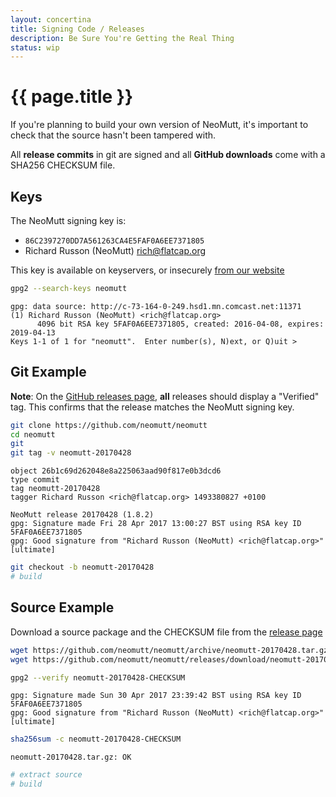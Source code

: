 ```yaml
---
layout: concertina
title: Signing Code / Releases
description: Be Sure You're Getting the Real Thing
status: wip
---
```


# {{ page.title }}

If you're planning to build your own version of NeoMutt, it's important to
check that the source hasn't been tampered with.

All **release commits** in git are signed and all **GitHub downloads** come
with a SHA256 CHECKSUM file.

## Keys

The NeoMutt signing key is:

- `86C2397270DD7A561263CA4E5FAF0A6EE7371805`
- Richard Russon (NeoMutt) <rich@flatcap.org>

This key is available on keyservers, or insecurely
[from our website](https://www.neomutt.org/person/flatcap)

```sh
gpg2 --search-keys neomutt
```

```reply
gpg: data source: http://c-73-164-0-249.hsd1.mn.comcast.net:11371
(1)	Richard Russon (NeoMutt) <rich@flatcap.org>
	  4096 bit RSA key 5FAF0A6EE7371805, created: 2016-04-08, expires: 2019-04-13
Keys 1-1 of 1 for "neomutt".  Enter number(s), N)ext, or Q)uit >
```

## Git Example

**Note**: On the
[GitHub releases page](https://github.com/neomutt/neomutt/releases), **all**
releases should display a "Verified" tag. This confirms that the release
matches the NeoMutt signing key.

```sh
git clone https://github.com/neomutt/neomutt
cd neomutt
git
git tag -v neomutt-20170428
```

```reply
object 26b1c69d262048e8a225063aad90f817e0b3dcd6
type commit
tag neomutt-20170428
tagger Richard Russon <rich@flatcap.org> 1493380827 +0100

NeoMutt release 20170428 (1.8.2)
gpg: Signature made Fri 28 Apr 2017 13:00:27 BST using RSA key ID 5FAF0A6EE7371805
gpg: Good signature from "Richard Russon (NeoMutt) <rich@flatcap.org>" [ultimate]
```

```sh
git checkout -b neomutt-20170428
# build
```

## Source Example <a class="offset" id="source-example"></a>

Download a source package and the CHECKSUM file from the
[release page](https://github.com/neomutt/neomutt/releases/latest)

```sh
wget https://github.com/neomutt/neomutt/archive/neomutt-20170428.tar.gz
wget https://github.com/neomutt/neomutt/releases/download/neomutt-20170428/neomutt-20170428-CHECKSUM

gpg2 --verify neomutt-20170428-CHECKSUM
```

```reply
gpg: Signature made Sun 30 Apr 2017 23:39:42 BST using RSA key ID 5FAF0A6EE7371805
gpg: Good signature from "Richard Russon (NeoMutt) <rich@flatcap.org>" [ultimate]
```

```sh
sha256sum -c neomutt-20170428-CHECKSUM
```

```reply
neomutt-20170428.tar.gz: OK
```

```sh
# extract source
# build
```

